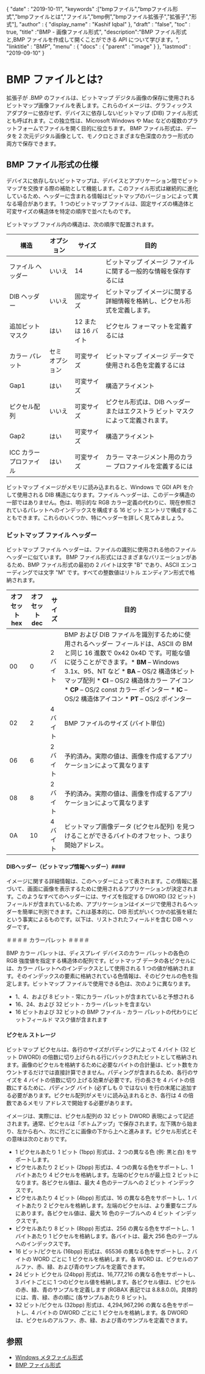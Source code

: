 {
  "date" : "2019-10-11",
  "keywords" :["bmpファイル","bmpファイル形式","bmpファイルとは","ファイル","bmp例","bmpファイル拡張子","拡張子","形式"],
  "author" : {
    "display_name" : "Kashif Iqbal"
},
  "draft" : "false",
  "toc" : true,
  "title" :"BMP - 画像ファイル形式",
  "description":"BMP ファイル形式と,BMP ファイルを作成して開くことができる API について学びます。",
  "linktitle" : "BMP",
  "menu" : {
    "docs" : {
      "parent" : "image"
}
},
  "lastmod" : "2019-09-10"
}

# BMP ファイルとは? #

拡張子が .BMP のファイルは、ビットマップ デジタル画像の保存に使用されるビットマップ画像ファイルを表します。これらのイメージは、グラフィックス アダプターに依存せず、デバイスに依存しないビットマップ (DIB) ファイル形式とも呼ばれます。この独立性は、Microsoft Windows や Mac などの複数のプラットフォームでファイルを開く目的に役立ちます。 BMP ファイル形式は、データを 2 次元デジタル画像として、モノクロとさまざまな色深度のカラー形式の両方で保存できます。

## BMP ファイル形式の仕様 ##

デバイスに依存しないビットマップは、デバイスとアプリケーション間でビットマップを交換する際の補助として機能します。このファイル形式は継続的に進化しているため、ヘッダーに含まれる情報はビットマップのバージョンによって異なる場合があります。 1 つのビットマップ ファイルは、固定サイズの構造体と可変サイズの構造体を特定の順序で並べたものです。

ビットマップ ファイル内の構造は、次の順序で配置されます。


|構造|オプション|サイズ|目的
---|---|---|---|
|ファイル ヘッダー|いいえ|14|ビットマップ イメージ ファイルに関する一般的な情報を保存するには
|DIB ヘッダー|いいえ|固定サイズ|ビットマップ イメージに関する詳細情報を格納し、ピクセル形式を定義します。
|追加ビット マスク|はい|12 または 16 バイト|ピクセル フォーマットを定義するには
|カラー パレット|セミ オプション|可変サイズ|ビットマップ イメージ データで使用される色を定義するには
|Gap1|はい|可変サイズ|構造アライメント
|ピクセル配列|いいえ|可変サイズ|ピクセル形式は、DIB ヘッダーまたはエクストラ ビット マスクによって定義されます。
|Gap2|はい|可変サイズ|構造アライメント
|ICC カラー プロファイル|はい|可変サイズ|カラー マネージメント用のカラー プロファイルを定義するには

ビットマップ イメージがメモリに読み込まれると、Windows で GDI API を介して使用される DIB 構造になります。ファイル ヘッダーは、このデータ構造の一部ではありません。色は、明示的な RGB カラー定義の代わりに、現在参照されているパレットへのインデックスを構成する 16 ビット エントリで構成することもできます。これらのいくつか、特にヘッダーを詳しく見てみましょう。

### ビットマップ ファイル ヘッダー ###

ビットマップ ファイル ヘッダーは、ファイルの識別に使用される他のファイル ヘッダーに似ています。 BMP ファイル形式にはさまざまなバリエーションがあるため、BMP ファイル形式の最初の 2 バイトは文字 "B" であり、ASCII エンコーディングでは文字 "M" です。すべての整数値はリトル エンディアン形式で格納されます。

|オフセット hex|オフセット dec|サイズ|目的
---|---|---|---|
|00|0|2 バイト|BMP および DIB ファイルを識別するために使用されるヘッダー フィールドは、ASCII の BM と同じ 16 進数で 0x42 0x4D です。可能な値に従うことができます。* **BM** – Windows 3.1x、95、NT など * **BA** – OS/2 構造体ビットマップ配列 * **CI** – OS/2 構造体カラー アイコン * **CP** – OS/2 const カラー ポインター * **IC** – OS/2 構造体アイコン * **PT** – OS/2 ポインター
|02|2|4 バイト|BMP ファイルのサイズ (バイト単位)
|06|6|2 バイト|予約済み。実際の値は、画像を作成するアプリケーションによって異なります
|08|8|2 バイト|予約済み。実際の値は、画像を作成するアプリケーションによって異なります
|0A|10|4 バイト|ビットマップ画像データ (ピクセル配列) を見つけることができるバイトのオフセット、つまり開始アドレス。

#### DIBヘッダー（ビットマップ情報ヘッダー）####

イメージに関する詳細情報は、このヘッダーによって表されます。この情報に基づいて、画面に画像を表示するために使用されるアプリケーションが決定されます。このようなすべてのヘッダーには、サイズを指定する DWORD (32 ビット) フィールドが含まれているため、アプリケーションはイメージで使用されるヘッダーを簡単に判別できます。これは基本的に、DIB 形式がいくつかの拡張を経たという事実によるものです。以下は、リストされたフィールドを含む DIB ヘッダーです。

＃＃＃＃ カラーパレット ＃＃＃＃

BMP カラー パレットは、ディスプレイ デバイスのカラー パレットの各色の RGB 強度値を指定する構造体の配列です。ビットマップ データの各ピクセルには、カラー パレットへのインデックスとして使用される 1 つの値が格納されます。そのインデックスの要素に格納されている色情報は、そのピクセルの色を指定します。ビットマップ ファイルで使用できる色は、次のように異なります。

* 1、4、および 8 ビット - 常にカラー パレットが含まれていると予想される
* 16、24、および 32 ビット - カラー パレットを含まない
* 16 ビットおよび 32 ビットの BMP ファイル - カラー パレットの代わりにビットフィールド マスク値が含まれます

#### ピクセル ストレージ ####

ビットマップ ピクセルは、各行のサイズがパディングによって 4 バイト (32 ビット DWORD) の倍数に切り上げられる行にパックされたビットとして格納されます。画像のピクセルを格納するために必要なバイトの合計量は、ビット数をカウントするだけでは直接計算できません。パディングが含まれるため、各行のサイズを 4 バイトの倍数に切り上げる効果が必要です。行の長さを 4 バイトの倍数にするために、パディング バイト (必ずしも 0 ではない) を行の末尾に追加する必要があります。ピクセル配列がメモリに読み込まれるとき、各行は 4 の倍数であるメモリ アドレスで開始する必要があります。

イメージは、実際には、ピクセル配列の 32 ビット DWORD 表現によって記述されます。通常、ピクセルは「ボトムアップ」で保存されます。左下隅から始まり、左から右へ、次に行ごとに画像の下から上へと進みます。ピクセル形式とその意味は次のとおりです。

* 1 ピクセルあたり 1 ビット (1bpp) 形式は、2 つの異なる色 (例: 黒と白) をサポートします。
* ピクセルあたり 2 ビット (2bpp) 形式は、4 つの異なる色をサポートし、1 バイトあたり 4 ピクセルを格納します。左端のピクセルが最上位 2 ビットになります。各ピクセル値は、最大 4 色のテーブルへの 2 ビット インデックスです。
* ピクセルあたり 4 ビット (4bpp) 形式は、16 の異なる色をサポートし、1 バイトあたり 2 ピクセルを格納します。左端のピクセルは、より重要なニブルにあります。各ピクセル値は、最大 16 色のテーブルへの 4 ビット インデックスです。
* ピクセルあたり 8 ビット (8bpp) 形式は、256 の異なる色をサポートし、1 バイトあたり 1 ピクセルを格納します。各バイトは、最大 256 色のテーブルへのインデックスです。
* 16 ビット/ピクセル (16bpp) 形式は、65536 の異なる色をサポートし、2 バイトの WORD ごとに 1 ピクセルを格納します。各 WORD は、ピクセルのアルファ、赤、緑、および青のサンプルを定義できます。
* 24 ビット ピクセル (24bpp) 形式は、16,777,216 の異なる色をサポートし、3 バイトごとに 1 つのピクセル値を格納します。各ピクセル値は、ピクセルの赤、緑、青のサンプルを定義します (RGBAX 表記では 8.8.8.0.0)。具体的には、青、緑、赤の順に (各サンプルあたり 8 ビット)。
* 32 ビット/ピクセル (32bpp) 形式は、4,294,967,296 の異なる色をサポートし、4 バイトの DWORD ごとに 1 ピクセルを格納します。各 DWORD は、ピクセルのアルファ、赤、緑、および青のサンプルを定義できます。

## 参照 ##

* [Windows メタファイル形式](http://msdn.microsoft.com/en-us/library/cc250370.aspx)
* [BMP ファイル形式](https://en.wikipedia.org/wiki/BMP_file_format)

